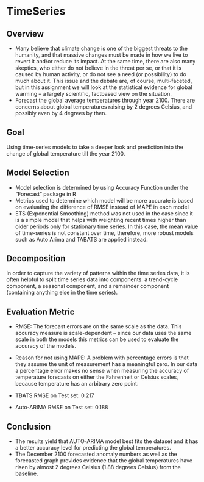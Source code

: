 # TimeSeries
## Overview
* Many believe that climate change is one of the biggest threats to the humanity, and that massive changes must be made in how we live to revert it and/or reduce its impact. At the same time, there are also many skeptics, who either do not believe in the threat per se, or that it is caused by human activity, or do not see a need (or possibility) to do much about it. This issue and the debate are, of course, multi‐faceted, but in this assignment we will look at the statistical evidence for global warming – a largely scientific, factbased view on the situation.
* Forecast the global average temperatures through year 2100. There are concerns about global temperatures raising by 2 degrees Celsius, and possibly even by 4 degrees by then.

## Goal
Using time-series models to take a deeper look and prediction into the change of global temperature till the year 2100.

## Model Selection
*	Model selection is determined by using Accuracy Function under the “Forecast” package in R
*	Metrics used to determine which model will be more accurate is based on evaluating the difference of RMSE instead of MAPE in each model
*	ETS (Exponential Smoothing) method was not used in the case since it is a simple model that helps with weighting recent times higher than older periods only for stationary time series. In this case, the mean value of time-series is not constant over time, therefore, more robust models such as Auto Arima and TABATS are applied instead. 

## Decomposition
In order to capture the variety of patterns within the time series data, it is often helpful to split time series data into components: a trend-cycle component, a seasonal component, and a remainder component (containing anything else in the time series).

## Evaluation Metric
* RMSE: The forecast errors are on the same scale as the data. This accuracy measure is scale-dependent – since our data uses the same scale in both the models this metrics can be used to evaluate the accuracy of the models.
* Reason for not using MAPE: A problem with percentage errors is that they assume the unit of measurement has a meaningful zero. In our data a percentage error makes no sense when measuring the accuracy of temperature forecasts on either the Fahrenheit or Celsius scales, because temperature has an arbitrary zero point.

* TBATS RMSE on Test set: 0.217
* Auto-ARIMA RMSE on Test set: 0.188

## Conclusion
* The results yield that AUTO-ARIMA model best fits the dataset and it has a better accuracy level for predicting the global temperatures.
* The December 2100 forecasted anomaly numbers as well as the forecasted graph provides evidence that the global temperatures have risen by almost 2 degrees Celsius (1.88 degrees Celsius) from the baseline. 
